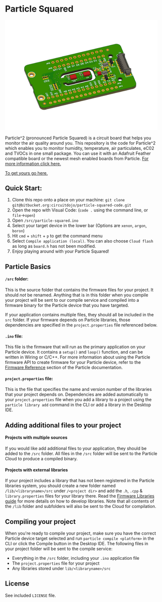 # Particle Squared

![Render](images/render.png)

Particle^2 (pronounced Particle Squared) is a circuit board that helps you monitor the air quality around you. This repository is the code for Particle^2 which enables you to monitor humidity, temperature, air particulates, eC02 and TVOCs in one small package. You can use it with an Adafruit Feather compatible board or the newest mesh enabled boards from Particle. [For more information click here.](https://www.jaredwolff.com/particle-squared-air-quality-sensor/)

[To get yours go here.](https://www.jaredwolff.com/store/particle-squared/)

## Quick Start:

1. Clone this repo onto a place on your machine: `git clone git@bitbucket.org:circuitdojo/particle-squared-code.git`
2. Open the repo with Visual Code: (`code .` using the command line, or `file`->`open`)
3. Open `/src/particle-squared.ino`
4. Select your target device in the lower bar (Options are `xenon`, `argon`, `boron`)
5. Hit `cmd` + `shift` + `p` to get the command menu
6. Select `Compile application (local)`. You can also choose `Cloud flash` as long as `board.h` has not been modified.
7. Enjoy playing around with your Particle Squared!

## Particle Basics

#### ```/src``` folder:
This is the source folder that contains the firmware files for your project. It should *not* be renamed.
Anything that is in this folder when you compile your project will be sent to our compile service and compiled into a firmware binary for the Particle device that you have targeted.

If your application contains multiple files, they should all be included in the `src` folder. If your firmware depends on Particle libraries, those dependencies are specified in the `project.properties` file referenced below.

#### ```.ino``` file:
This file is the firmware that will run as the primary application on your Particle device. It contains a `setup()` and `loop()` function, and can be written in Wiring or C/C++. For more information about using the Particle firmware API to create firmware for your Particle device, refer to the [Firmware Reference](https://docs.particle.io/reference/firmware/) section of the Particle documentation.

#### ```project.properties``` file:
This is the file that specifies the name and version number of the libraries that your project depends on. Dependencies are added automatically to your `project.properties` file when you add a library to a project using the `particle library add` command in the CLI or add a library in the Desktop IDE.

## Adding additional files to your project

#### Projects with multiple sources
If you would like add additional files to your application, they should be added to the `/src` folder. All files in the `/src` folder will be sent to the Particle Cloud to produce a compiled binary.

#### Projects with external libraries
If your project includes a library that has not been registered in the Particle libraries system, you should create a new folder named `/lib/<libraryname>/src` under `/<project dir>` and add the `.h`, `.cpp` & `library.properties` files for your library there. Read the [Firmware Libraries guide](https://docs.particle.io/guide/tools-and-features/libraries/) for more details on how to develop libraries. Note that all contents of the `/lib` folder and subfolders will also be sent to the Cloud for compilation.

## Compiling your project

When you're ready to compile your project, make sure you have the correct Particle device target selected and run `particle compile <platform>` in the CLI or click the Compile button in the Desktop IDE. The following files in your project folder will be sent to the compile service:

- Everything in the `/src` folder, including your `.ino` application file
- The `project.properties` file for your project
- Any libraries stored under `lib/<libraryname>/src`

## License

See included `LICENSE` file.